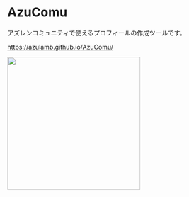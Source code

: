 # AzuComu

アズレンコミュニティで使えるプロフィールの作成ツールです。

https://azulamb.github.io/AzuComu/

<img src="https://azulamb.github.io/AzuComu/qr_azucomu.svg" width="300px">
